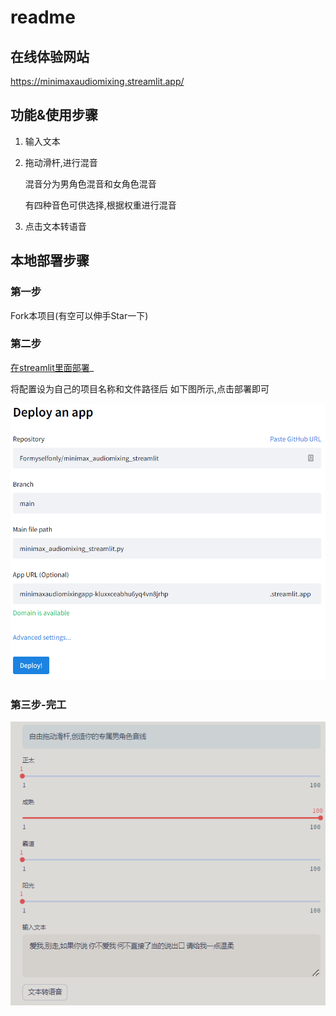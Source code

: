 # readme

## 在线体验网站

https://minimaxaudiomixing.streamlit.app/

## 功能&使用步骤

1. 输入文本

2. 拖动滑杆,进行混音

   混音分为男角色混音和女角色混音

   有四种音色可供选择,根据权重进行混音

3. 点击文本转语音

## 本地部署步骤

### 第一步

Fork本项目(有空可以伸手Star一下)

### 第二步

[在streamlit里面部署](https://share.streamlit.io/deploy)_

将配置设为自己的项目名称和文件路径后
如下图所示,点击部署即可

![image-20231226174914255](deploy.png)

### 第三步-完工

![image-20231226175306564](show.png)